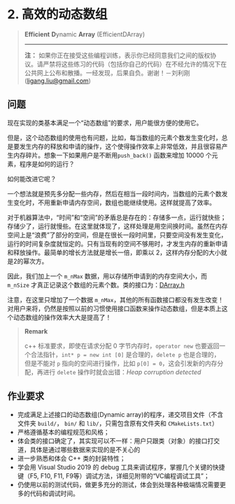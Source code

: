 # 2. 高效的动态数组

> **Efficient** **D**ynamic **Array** (EfficientDArray)
>
> ---
>
> **注：** 如果你正在接受这些编程训练，表示你已经同意我们之间的版权协议。请严禁将这些练习的代码（包括你自己的代码）在不经允许的情况下在公共网上公布和散播。一经发现，后果自负。谢谢！－刘利刚 (ligang.liu@gmail.com)

## 问题

现在实现的类基本满足一个“动态数组”的要求，用户能很方便的使用它。

但是，这个动态数组的使用也有问题，比如，每当数组的元素个数发生变化时，总是要发生内存的释放和申请的操作，这个使得操作效率上非常低效，并且很容易产生内存碎片。想象一下如果用户是不断用`push_back()` 函数来增加 10000 个元素，程序是如何的运行？

如何能改进它呢？

一个想法就是预先多分配一些内存，然后在相当一段时间内，当数组的元素个数发生变化时，不用重新申请内存空间，数组也能继续使用。这样就提高了效率。

对于机器算法中，“时间”和“空间”的矛盾总是存在的：存储多一点，运行就快些；存储少了，运行就慢些。在这里就体现了，这样处理是用空间换时间。虽然在内存空间上是“浪费”了部分的空间，但是在很长一段时间里，只要空间没有发生变化，运行的时间复杂度就恒定的。只有当现有的空间不够用时，才发生内存的重新申请和释放操作。最简单的增长方法就是增长一倍，即乘以 2，这样内存分配的大小就是2的幂次方。

因此，我们加上一个 `m_nMax` 数据，用以存储所申请到的内存空间大小，而 `m_nSize` 才真正记录这个数组的元素个数。类的接口为：[DArray.h](../../project/src/executables/2_EfficientDArray/DArray.h) 

注意，在这里只增加了一个数据 `m_nMax`，其他的所有函数接口都没有发生改变！对用户来将，仍然是按照以前的习惯使用接口函数来操作动态数组，但是本质上这个动态数组的操作效率大大是提高了！

> **Remark** 
>
> c++ 标准要求，即使在请求分配 0 字节内存时，`operator new` 也要返回一个合法指针，`int* p = new int [0]` 是合理的，`delete p` 也是合理的，
> 但是不能对 `p` 指向的空间进行操作，比如 `p[0] = 0`，这会引发新的内存分配，再进行 `delete` 操作时就会出错：*Heap corruption detected* 

## 作业要求

- 完成满足上述接口的动态数组(Dynamic array)的程序，递交项目文件（不含文件夹 `build/`， `bin/` 和 `lib/`，只需包含原有文件夹和 `CMakeLists.txt`）
- 严格遵循基本的编程规范和风格；
- 体会类的接口确定了，其实现可以不一样：用户只跟类（对象）的接口打交道，具体是通过哪些数据来实现的是不关心的
- 进一步熟悉和体会 C++ 类的封装特性；
- 学会用 Visual Studio 2019 的 debug 工具来调试程序，掌握几个关键的快捷键（F5, F10, F11, F9等）调试方法，详细见附带的“VC编程调试工具”；
- 仍使用以前的测试代码，做更多充分的测试，体会到处理各种极端情况需要更多的代码和调试时间。

